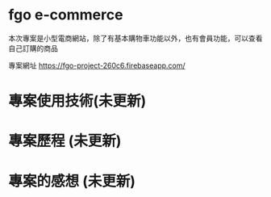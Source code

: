 # fgo e-commerce

本次專案是小型電商網站，除了有基本購物車功能以外，也有會員功能，可以查看自己訂購的商品

專案網址
https://fgo-project-260c6.firebaseapp.com/


# 專案使用技術(未更新) 


# 專案歷程 (未更新) 




# 專案的感想 (未更新) 
